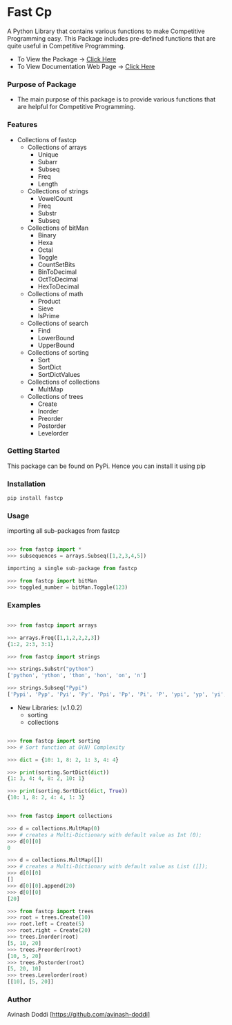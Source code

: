 # Fast Cp
A Python Library that contains various functions to make Competitive Programming easy. 
This Package includes pre-defined functions that are quite useful in Competitive Programming.
+ To View the Package -> [Click Here](https://pypi.org/project/fastcp/)
+ To View Documentation Web Page -> [Click Here](https://avinash-doddi.github.io/fastcp/)

### Purpose of Package
+ The main purpose of this package is to provide various functions that are helpful for Competitive Programming.

### Features
+ Collections of fastcp
    + Collections of arrays
        - Unique
        - Subarr
        - Subseq
        - Freq
        - Length
    + Collections of strings
        - VowelCount
        - Freq
        - Substr
        - Subseq
    + Collections of bitMan
        - Binary
        - Hexa
        - Octal
        - Toggle
        - CountSetBits
        - BinToDecimal
        - OctToDecimal
        - HexToDecimal
    + Collections of math
        - Product
        - Sieve
        - IsPrime
    + Collections of search
        - Find
        - LowerBound
        - UpperBound
    + Collections of sorting
        - Sort
        - SortDict
        - SortDictValues
    + Collections of collections
        - MultMap
    + Collections of trees
        - Create
        - Inorder
        - Preorder
        - Postorder
        - Levelorder

### Getting Started
This package can be found on PyPi. Hence you can install it using pip

### Installation
```bash
pip install fastcp
```

### Usage

importing all sub-packages from fastcp
```python

>>> from fastcp import *
>>> subsequences = arrays.Subseq([1,2,3,4,5])

importing a single sub-package from fastcp

>>> from fastcp import bitMan
>>> toggled_number = bitMan.Toggle(123)
```

### Examples

```python

>>> from fastcp import arrays

>>> arrays.Freq([1,1,2,2,2,3])
{1:2, 2:3, 3:1}
```

```python
>>> from fastcp import strings

>>> strings.Substr("python")
['python', 'ython', 'thon', 'hon', 'on', 'n']

>>> strings.Subseq("Pypi")
['Pypi', 'Pyp', 'Pyi', 'Py', 'Ppi', 'Pp', 'Pi', 'P', 'ypi', 'yp', 'yi', 'y', 'pi', 'p', 'i', '']
```
+ New Libraries: (v.1.0.2)
    + sorting
    + collections

```python

>>> from fastcp import sorting
>>> # Sort function at O(N) Complexity

>>> dict = {10: 1, 8: 2, 1: 3, 4: 4}

>>> print(sorting.SortDict(dict))
{1: 3, 4: 4, 8: 2, 10: 1}

>>> print(sorting.SortDict(dict, True))
{10: 1, 8: 2, 4: 4, 1: 3}


>>> from fastcp import collections

>>> d = collections.MultMap(0)
>>> # creates a Multi-Dictionary with default value as Int (0);
>>> d[0][0]
0

>>> d = collections.MultMap([])
>>> # creates a Multi-Dictionary with default value as List ([]);
>>> d[0][0]
[]
>>> d[0][0].append(20)
>>> d[0][0]
[20]

```

```python
>>> from fastcp import trees
>>> root = trees.Create(10)
>>> root.left = Create(5)
>>> root.right = Create(20)
>>> trees.Inorder(root)
[5, 10, 20]
>>> trees.Preorder(root)
[10, 5, 20]
>>> trees.Postorder(root)
[5, 20, 10]
>>> trees.Levelorder(root)
[[10], [5, 20]]
```

### Author
Avinash Doddi [https://github.com/avinash-doddi]

